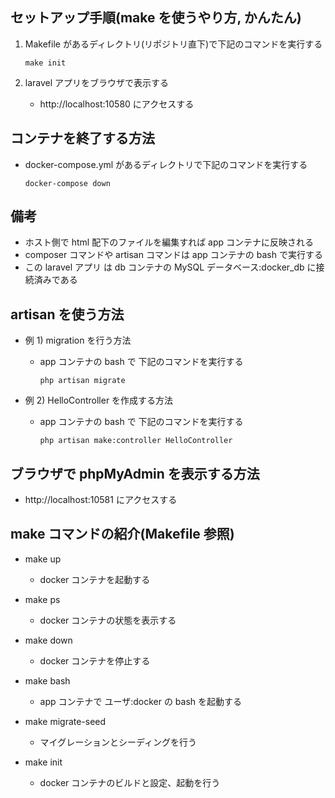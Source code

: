 ## セットアップ手順(make を使うやり方, かんたん)

1. Makefile があるディレクトリ(リポジトリ直下)で下記のコマンドを実行する

   ```
   make init
   ```

1. laravel アプリをブラウザで表示する

   - http://localhost:10580 にアクセスする

## コンテナを終了する方法

- docker-compose.yml があるディレクトリで下記のコマンドを実行する

  ```
  docker-compose down
  ```

## 備考

- ホスト側で html 配下のファイルを編集すれば app コンテナに反映される
- composer コマンドや artisan コマンドは app コンテナの bash で実行する
- この laravel アプリ は db コンテナの MySQL データベース:docker_db に接続済みである

## artisan を使う方法

- 例 1) migration を行う方法

  - app コンテナの bash で 下記のコマンドを実行する

    ```
    php artisan migrate
    ```

- 例 2) HelloController を作成する方法

  - app コンテナの bash で 下記のコマンドを実行する

    ```
    php artisan make:controller HelloController
    ```

## ブラウザで phpMyAdmin を表示する方法

- http://localhost:10581 にアクセスする

## make コマンドの紹介(Makefile 参照)

- make up

  - docker コンテナを起動する

- make ps

  - docker コンテナの状態を表示する

- make down

  - docker コンテナを停止する

- make bash

  - app コンテナで ユーザ:docker の bash を起動する

- make migrate-seed

  - マイグレーションとシーディングを行う

- make init

  - docker コンテナのビルドと設定、起動を行う
